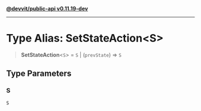 [**@devvit/public-api v0.11.19-dev**](../README.md)

---

# Type Alias: SetStateAction\<S\>

> **SetStateAction**\<`S`\> = `S` \| (`prevState`) => `S`

## Type Parameters

### S

`S`
